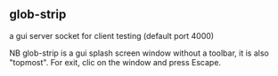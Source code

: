 glob-strip
----------

a gui server socket for client testing (default port 4000)

NB glob-strip is a gui splash screen window without a toolbar, it is also "topmost". For exit, clic on the window and press Escape.
